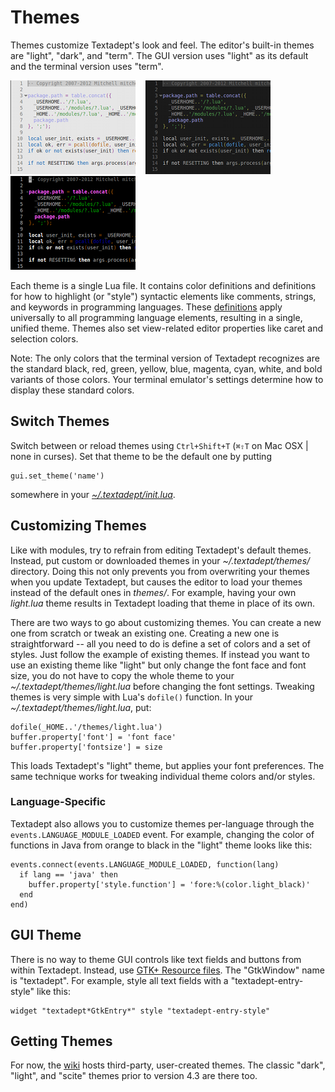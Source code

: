 # Themes

Themes customize Textadept's look and feel. The editor's built-in themes are
"light", "dark", and "term". The GUI version uses "light" as its default and the
terminal version uses "term".

<span style="display: block; clear: right;"></span>

![Light Theme](images/lighttheme.png)
&nbsp;&nbsp;
![Dark Theme](images/darktheme.png)
&nbsp;&nbsp;
![Term Theme](images/termtheme.png)

Each theme is a single Lua file. It contains color definitions and definitions
for how to highlight (or "style") syntactic elements like comments, strings, and
keywords in programming languages. These [definitions][] apply universally to
all programming language elements, resulting in a single, unified theme. Themes
also set view-related editor properties like caret and selection colors.

Note: The only colors that the terminal version of Textadept recognizes are the
standard black, red, green, yellow, blue, magenta, cyan, white, and bold
variants of those colors. Your terminal emulator's settings determine how to
display these standard colors.

[definitions]: api/lexer.html#Styles.and.Styling

## Switch Themes

Switch between or reload themes using `Ctrl+Shift+T` (`⌘⇧T` on Mac OSX | none in
curses). Set that theme to be the default one by putting

    gui.set_theme('name')

somewhere in your [*~/.textadept/init.lua*][].

[*~/.textadept/init.lua*]: 08_Preferences.html#User.Init

## Customizing Themes

Like with modules, try to refrain from editing Textadept's default themes.
Instead, put custom or downloaded themes in your *~/.textadept/themes/*
directory. Doing this not only prevents you from overwriting your themes when
you update Textadept, but causes the editor to load your themes instead of the
default ones in *themes/*. For example, having your own *light.lua* theme
results in Textadept loading that theme in place of its own.

There are two ways to go about customizing themes. You can create a new one from
scratch or tweak an existing one. Creating a new one is straightforward -- all
you need to do is define a set of colors and a set of styles. Just follow the
example of existing themes. If instead you want to use an existing theme like
"light" but only change the font face and font size, you do not have to copy the
whole theme to your *~/.textadept/themes/light.lua* before changing the font
settings. Tweaking themes is very simple with Lua's `dofile()` function. In your
*~/.textadept/themes/light.lua*, put:

    dofile(_HOME..'/themes/light.lua')
    buffer.property['font'] = 'font face'
    buffer.property['fontsize'] = size

This loads Textadept's "light" theme, but applies your font preferences. The
same technique works for tweaking individual theme colors and/or styles.

### Language-Specific

Textadept also allows you to customize themes per-language through the
`events.LANGUAGE_MODULE_LOADED` event. For example, changing the color of
functions in Java from orange to black in the "light" theme looks like this:

    events.connect(events.LANGUAGE_MODULE_LOADED, function(lang)
      if lang == 'java' then
        buffer.property['style.function'] = 'fore:%(color.light_black)'
      end
    end)

## GUI Theme

There is no way to theme GUI controls like text fields and buttons from within
Textadept. Instead, use [GTK+ Resource files][]. The "GtkWindow" name is
"textadept". For example, style all text fields with a "textadept-entry-style"
like this:

    widget "textadept*GtkEntry*" style "textadept-entry-style"

[GTK+ Resource files]: http://library.gnome.org/devel/gtk/stable/gtk-Resource-Files.html

## Getting Themes

For now, the [wiki][] hosts third-party, user-created themes. The classic
"dark", "light", and "scite" themes prior to version 4.3 are there too.

[wiki]: http://foicica.com/wiki/textadept
